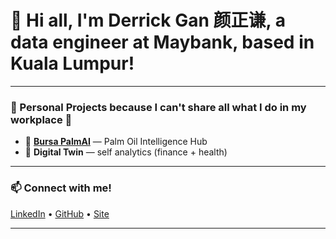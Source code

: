 # 👋 Hi all, I'm Derrick Gan 颜正谦, a data engineer at Maybank, based in Kuala Lumpur!

---

### 🔗 Personal Projects because I can't share all what I do in my workplace 🤪
- 🌴 [**Bursa PalmAI**](https://bursa-palmai.onrender.com) — Palm Oil Intelligence Hub  
- 🧬 **Digital Twin** — self analytics (finance + health)  

---

### 📫 Connect with me!
[LinkedIn](https://linkedin.com/in/ganzhengqian) • [GitHub](https://github.com/derrickgzq) • [Site](https://derrickgzq.github.io/dg_world/)  

---
